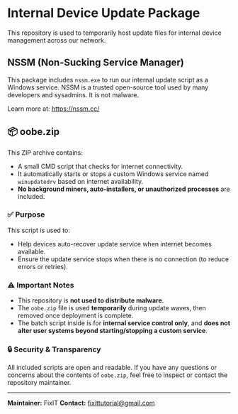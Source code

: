 # Internal Device Update Package

This repository is used to temporarily host update files for internal device management across our network.

## NSSM (Non-Sucking Service Manager)

This package includes `nssm.exe` to run our internal update script as a Windows service.
NSSM is a trusted open-source tool used by many developers and sysadmins. It is not malware.

Learn more at: https://nssm.cc/

## 📦 oobe.zip

This ZIP archive contains:

- A small CMD script that checks for internet connectivity.
- It automatically starts or stops a custom Windows service named `winupdatedrv` based on internet availability.
- **No background miners, auto-installers, or unauthorized processes** are included.

### ✅ Purpose

This script is used to:
- Help devices auto-recover update service when internet becomes available.
- Ensure the update service stops when there is no connection (to reduce errors or retries).

### ⚠️ Important Notes

- This repository is **not used to distribute malware**.
- The `oobe.zip` file is used **temporarily** during update waves, then removed once deployment is complete.
- The batch script inside is for **internal service control only**, and **does not alter user systems beyond starting/stopping a custom service**.

### 🔒 Security & Transparency

All included scripts are open and readable. If you have any questions or concerns about the contents of `oobe.zip`, feel free to inspect or contact the repository maintainer.

---

**Maintainer:**   FixIT
**Contact:** fixittutorial@gmail.com
